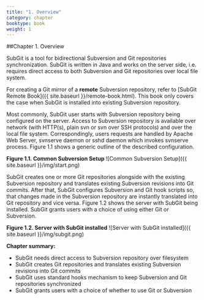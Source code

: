 ```yaml
---
title: "1. Overview"
category: chapter
booktype: book
weight: 1
---
```

##Chapter 1. Overview

SubGit is a tool for bidirectional Subversion and Git repositories synchronization. SubGit is written in Java and works on the server side, i.e. requires direct access to both Subversion and Git repositories over local file system.

For creating a Git mirror of a **remote** Subversion repository, refer to [SubGit Remote Book]({{ site.baseurl }}/remote-book.html). This book only covers the case when SubGit is installed into existing Subversion repository.

Most commonly, SubGit user starts with Subversion repository being configured on the server. Access to Subversion repository is available over network (with HTTP(s), plain svn or svn over SSH protocols) and over the local file system. Correspondingly, users requests are handled by Apache Web Server, svnserve daemon or sshd daemon which invokes svnserve process. Figure 1.1 shows a generic outline of the described configuration.

**Figure 1.1. Common Subversion Setup**
![Common Subversion Setup]({{ site.baseurl }}/img/start.png)

SubGit creates one or more Git repositories alongside with the existing Subversion repository and translates existing Subversion revisions into Git commits. After that, SubGit configures Subversion and Git hook scripts so, that changes made in the Subversion repository are instantly translated into Git repository and vice versa. Figure 1.2 shows the server with SubGit being installed. SubGit grants users with a choice of using either Git or Subversion.

**Figure 1.2. Server with SubGit installed**
![Server with SubGit installed]({{ site.baseurl }}/img/subgit.png)

**Chapter summary:**

+ SubGit needs direct access to Subversion repository over filesystem
+ SubGit creates Git repositories and translates existing Subversion revisions into Git commits
+ SubGit uses standard hooks mechanism to keep Subversion and Git repositories synchronized
+ SubGit grants users with a choice of whether to use Git or Subversion

[](#up)